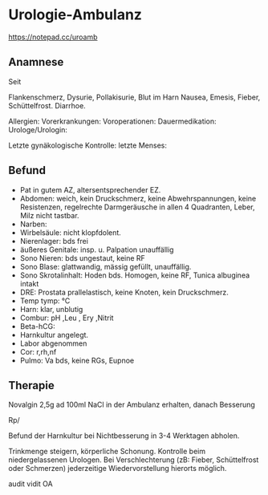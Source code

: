 # Urologie-Ambulanz

<https://notepad.cc/uroamb>

## Anamnese

Seit

Flankenschmerz, Dysurie, Pollakisurie, Blut im Harn
Nausea, Emesis, Fieber, Schüttelfrost.
Diarrhoe.

Allergien:
Vorerkrankungen:
Voroperationen:
Dauermedikation:
Urologe/Urologin:

Letzte gynäkologische Kontrolle:
letzte Menses:

## Befund

- Pat in gutem AZ, altersentsprechender EZ.
- Abdomen: weich, kein Druckschmerz, keine Abwehrspannungen, keine Resistenzen, regelrechte Darmgeräusche in allen 4 Quadranten, Leber, Milz nicht tastbar.
- Narben:
- Wirbelsäule: nicht klopfdolent.
- Nierenlager: bds frei
- äußeres Genitale: insp. u. Palpation unauffällig
- Sono Nieren: bds ungestaut, keine RF
- Sono Blase: glattwandig, mässig gefüllt, unauffällig.
- Sono Skrotalinhalt: Hoden bds. Homogen, keine RF, Tunica albuginea intakt
- DRE: Prostata prallelastisch, keine Knoten, kein Druckschmerz.
- Temp tymp:  °C
- Harn: klar, unblutig
- Combur: pH  ,Leu   , Ery  ,Nitrit
- Beta-hCG:
- Harnkultur angelegt.
- Labor abgenommen
- Cor: r,rh,nf
- Pulmo: Va bds, keine RGs, Eupnoe

## Therapie

Novalgin 2,5g ad 100ml NaCl in der Ambulanz erhalten, danach Besserung

Rp/

Befund der Harnkultur bei Nichtbesserung in 3-4 Werktagen abholen.

Trinkmenge steigern, körperliche Schonung.
Kontrolle beim niedergelassenen Urologen.
Bei Verschlechterung (zB: Fieber, Schüttelfrost oder Schmerzen) jederzeitige Wiedervorstellung hierorts möglich.

audit  vidit OA 